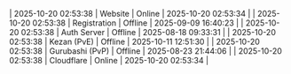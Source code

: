 | 2025-10-20 02:53:38 | Website | Online | 2025-10-20 02:53:34 |
| 2025-10-20 02:53:38 | Registration | Offline | 2025-09-09 16:40:23 |
| 2025-10-20 02:53:38 | Auth Server | Offline | 2025-08-18 09:33:31 |
| 2025-10-20 02:53:38 | Kezan (PvE) | Offline | 2025-10-11 12:51:30 |
| 2025-10-20 02:53:38 | Gurubashi (PvP) | Offline | 2025-08-23 21:44:06 |
| 2025-10-20 02:53:38 | Cloudflare | Online | 2025-10-20 02:53:34 |
